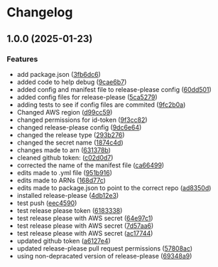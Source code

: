 # Changelog

## 1.0.0 (2025-01-23)


### Features

* add package.json ([3fb6dc6](https://github.com/alikulka/test-release-please/commit/3fb6dc6049ab2e8490bda9dd74a41e30aef62718))
* added code to help debug ([9cae6b7](https://github.com/alikulka/test-release-please/commit/9cae6b7a50df86d9ded9ffb2e17daa325200000e))
* added config and manifest file to release-please config ([60dd501](https://github.com/alikulka/test-release-please/commit/60dd501fe5cdc5de16349f1e2877274c8a5e9715))
* added config files for release-please ([5ca5279](https://github.com/alikulka/test-release-please/commit/5ca5279a8e674fdcb04225e5c3941822e59ecbab))
* adding tests to see if config files are commited ([9fc2b0a](https://github.com/alikulka/test-release-please/commit/9fc2b0a541ed544282933e1489e9c4e6497c4b9d))
* Changed AWS region ([d99cc59](https://github.com/alikulka/test-release-please/commit/d99cc59db58c363ee2161091d26acfaacff6a48f))
* changed permissions for id-token ([9f3cc82](https://github.com/alikulka/test-release-please/commit/9f3cc8232d2d8ff11f298dd63bef85ed1d71dea5))
* changed release-please config ([9dc6e64](https://github.com/alikulka/test-release-please/commit/9dc6e64a9eabb3cfeb39df809cd96bc824d1d18c))
* changed the release type ([293b276](https://github.com/alikulka/test-release-please/commit/293b27692ccd73941eb4f94e3ab50d9a122a1b1d))
* changed the secret name ([1874c4d](https://github.com/alikulka/test-release-please/commit/1874c4d17ac740350834af253ccb687cfdfa83dd))
* changes made to arn ([631378b](https://github.com/alikulka/test-release-please/commit/631378b04de29f7c542cc56ab0ae0fed26b65c14))
* cleaned github token: ([c02d0d7](https://github.com/alikulka/test-release-please/commit/c02d0d766c4c87e3ff02ad89953f06389a1c8048))
* corrected the name of the manifest file ([ca66499](https://github.com/alikulka/test-release-please/commit/ca66499e235bbb399a0c6e6dc70d4e53da780def))
* edits made to .yml file ([951b916](https://github.com/alikulka/test-release-please/commit/951b916103f51b03547a6cf5317f5e2755a71e01))
* edits made to ARNs ([168d77c](https://github.com/alikulka/test-release-please/commit/168d77cb38dcc9c21ded18f6ad0062930c69a7a2))
* edits made to package.json to point to the correct repo ([ad8350d](https://github.com/alikulka/test-release-please/commit/ad8350dad5e2e554ae86938f512dd85450059e7a))
* installed release-please ([4db12e3](https://github.com/alikulka/test-release-please/commit/4db12e3f9df3a6e56745b2f5ac49d28f4b9ffb7e))
* test push ([eec4590](https://github.com/alikulka/test-release-please/commit/eec4590eb709cd4a51be697fad68ec0a91cabedd))
* test release please token ([6183338](https://github.com/alikulka/test-release-please/commit/6183338b609ebd3e75572af308a4680ebaec0c14))
* test release please with AWS secret ([64e97c1](https://github.com/alikulka/test-release-please/commit/64e97c1647965a419c5bf0ee9a1c20d7fc96c783))
* test release please with AWS secret ([7d57aa6](https://github.com/alikulka/test-release-please/commit/7d57aa6a20ba0ee555f6a50237a9c6cc332c604b))
* test release please with AWS secret ([ac17744](https://github.com/alikulka/test-release-please/commit/ac177444dbee8fb5499f7c88aa5e561284316ee9))
* updated github token ([a6127e4](https://github.com/alikulka/test-release-please/commit/a6127e4b9b37e7c25661d856fd639150e8345aa1))
* updated release-please pull request permissions ([57808ac](https://github.com/alikulka/test-release-please/commit/57808ac34300395e093f129a168c01a6dbace6d0))
* using non-depracated version of release-please ([69348a9](https://github.com/alikulka/test-release-please/commit/69348a93c8c6b771ad0fd9fb15907319e11d6f70))
